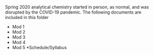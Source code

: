 Spring 2020 analytical chemistry started in person, as normal, and was disrupted by the COVID-19 pandemic.
The following documents are included in this folder
* Mod 1
* Mod 2
* Mod 3
* Mod 4
* Mod 5
*Schedule/Syllabus
